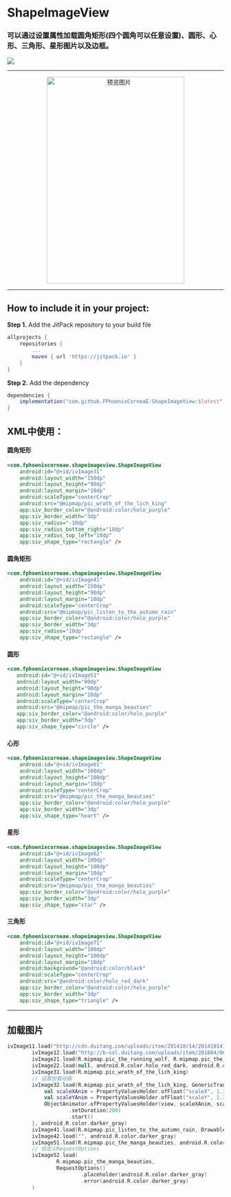 # ShapeImageView

### 可以通过设置属性加载圆角矩形(四个圆角可以任意设置)、圆形、心形、三角形、星形图片以及边框。


[![](https://jitpack.io/v/FPhoenixCorneaE/ShapeImageView.svg)](https://jitpack.io/#FPhoenixCorneaE/ShapeImageView)
    
------------------------------------------------------------------------------------

<p align="center"> <img src="https://github.com/FPhoenixCorneaE/ShapeImageView/blob/master/image/shape_image_view.gif" alt="预览图片"  width="320" height="480"></p>

------------------------------------------------------------------------------------

How to include it in your project:
--------------
**Step 1.** Add the JitPack repository to your build file
```groovy
allprojects {
	repositories {
		...
		maven { url 'https://jitpack.io' }
	}
}
```

**Step 2.** Add the dependency
```groovy
dependencies {
	implementation("com.github.FPhoenixCorneaE:ShapeImageView:$latest")
}
```

XML中使用：
-----------
#### 圆角矩形
```xml
<com.fphoenixcorneae.shapeimageview.ShapeImageView
    android:id="@+id/ivImage31"
    android:layout_width="150dp"
    android:layout_height="90dp"
    android:layout_margin="10dp"
    android:scaleType="centerCrop"
    android:src="@mipmap/pic_wrath_of_the_lich_king"
    app:siv_border_color="@android:color/holo_purple"
    app:siv_border_width="3dp"
    app:siv_radius="-10dp"
    app:siv_radius_bottom_right="10dp"
    app:siv_radius_top_left="10dp"
    app:siv_shape_type="rectangle" />
```
#### 圆角矩形
```xml
<com.fphoenixcorneae.shapeimageview.ShapeImageView
    android:id="@+id/ivImage41"
    android:layout_width="150dp"
    android:layout_height="90dp"
    android:layout_margin="10dp"
    android:scaleType="centerCrop"
    android:src="@mipmap/pic_listen_to_the_autumn_rain"
    app:siv_border_color="@android:color/holo_purple"
    app:siv_border_width="3dp"
    app:siv_radius="10dp"
    app:siv_shape_type="rectangle" />
 ```
#### 圆形
 ```xml
 <com.fphoenixcorneae.shapeimageview.ShapeImageView
    android:id="@+id/ivImage51"
    android:layout_width="90dp"
    android:layout_height="90dp"
    android:layout_margin="10dp"
    android:scaleType="centerCrop"
    android:src="@mipmap/pic_the_manga_beauties"
    app:siv_border_color="@android:color/holo_purple"
    app:siv_border_width="3dp"
    app:siv_shape_type="circle" />
 ```
#### 心形
```xml
<com.fphoenixcorneae.shapeimageview.ShapeImageView
    android:id="@+id/ivImage61"
    android:layout_width="100dp"
    android:layout_height="100dp"
    android:layout_margin="10dp"
    android:scaleType="centerCrop"
    android:src="@mipmap/pic_the_manga_beauties"
    app:siv_border_color="@android:color/holo_purple"
    app:siv_border_width="3dp"
    app:siv_shape_type="heart" />
```
#### 星形
```xml
<com.fphoenixcorneae.shapeimageview.ShapeImageView
    android:id="@+id/ivImage62"
    android:layout_width="100dp"
    android:layout_height="100dp"
    android:layout_margin="10dp"
    android:scaleType="centerCrop"
    android:src="@mipmap/pic_the_manga_beauties"
    app:siv_border_color="@android:color/holo_purple"
    app:siv_border_width="3dp"
    app:siv_shape_type="star" />
```
#### 三角形
```xml
<com.fphoenixcorneae.shapeimageview.ShapeImageView
    android:id="@+id/ivImage71"
    android:layout_width="100dp"
    android:layout_height="100dp"
    android:layout_margin="10dp"
    android:background="@android:color/black"
    android:scaleType="centerCrop"
    android:src="@android:color/holo_red_dark"
    app:siv_border_color="@android:color/holo_purple"
    app:siv_border_width="3dp"
    app:siv_shape_type="triangle" />
```
------------------------------------------------

加载图片
----------------------------------------------
```kotlin
ivImage11.load("http://cdn.duitang.com/uploads/item/201410/14/20141014171627_ssXRa.gif")
        ivImage12.load("http://b-ssl.duitang.com/uploads/item/201804/06/20180406175831_v2tcn.jpeg", 0)
        ivImage21.load(R.mipmap.pic_the_running_wolf, R.mipmap.pic_the_running_wolf)
        ivImage22.load(null, android.R.color.holo_red_dark, android.R.color.holo_red_dark)
        ivImage31.load(R.mipmap.pic_wrath_of_the_lich_king)
        // 设置加载动画
        ivImage32.load(R.mipmap.pic_wrath_of_the_lich_king, GenericTransitionOptions.with { view: View? ->
            val scaleXAnim = PropertyValuesHolder.ofFloat("scaleX", 1.382f, 1f)
            val scaleYAnim = PropertyValuesHolder.ofFloat("scaleY", 1.382f, 1f)
            ObjectAnimator.ofPropertyValuesHolder(view, scaleXAnim, scaleYAnim)
                    .setDuration(200)
                    .start()
        }, android.R.color.darker_gray)
        ivImage41.load(R.mipmap.pic_listen_to_the_autumn_rain, DrawableTransitionOptions.withCrossFade(), 0)
        ivImage42.load("", android.R.color.darker_gray)
        ivImage51.load(R.mipmap.pic_the_manga_beauties, android.R.color.darker_gray)
        // 自定义RequestOptions
        ivImage52.load(
                R.mipmap.pic_the_manga_beauties,
                RequestOptions()
                        .placeholder(android.R.color.darker_gray)
                        .error(android.R.color.darker_gray)
        )
```
